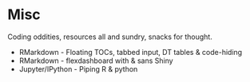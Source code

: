 # Misc

Coding oddities, resources all and sundry, snacks for thought. <br>
<ul>
<li>RMarkdown - Floating TOCs, tabbed input, DT tables & code-hiding<br>
<li>RMarkdown - flexdashboard with & sans Shiny<br>
<li>Jupyter/IPython - Piping R & python<br>
</ul>
